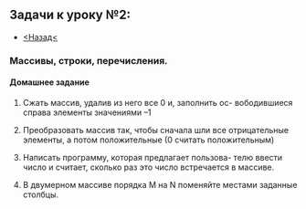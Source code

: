 ## Задачи к уроку №2:
- [<Назад<](https://github.com/GeorgiyIsaev/AStep2021.CSharp.Homeworks)

### Массивы, строки, перечисления.

#### Домашнее задание

1.	Сжать массив, удалив из него все 0 и, заполнить ос-
вободившиеся справа элементы значениями –1

2.	Преобразовать массив так, чтобы сначала шли все
отрицательные элементы, а потом положительные
(0 считать положительным)

3.	Написать программу, которая предлагает пользова-
телю ввести число и считает, сколько раз это число
встречается в массиве.

4.	В двумерном массиве порядка M на N поменяйте
местами заданные столбцы.